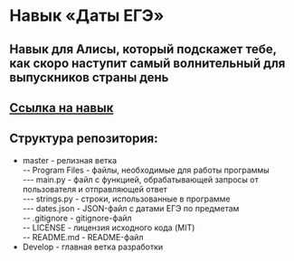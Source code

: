 # Навык «Даты ЕГЭ»

## Навык для Алисы, который подскажет тебе, как скоро наступит самый волнительный для выпускников страны день

## [Ссылка на навык](https://alice.ya.ru/s/74b177e1-7226-42d7-9183-2635e437a368)

## Структура репозитория:

- master - релизная ветка</br>
-- Program Files - файлы, необходимые для работы программы</br>
--- main.py - файл с функцией, обрабатывающей запросы от пользователя и отправляющей ответ</br>
--- strings.py - строки, использованные в программе</br>
--- dates.json - JSON-файл с датами ЕГЭ по предметам</br>
-- .gitignore - gitignore-файл</br>
-- LICENSE - лицензия исходного кода (MIT)</br>
-- README.md - README-файл</br>
- Develop - главная ветка разработки</br>
